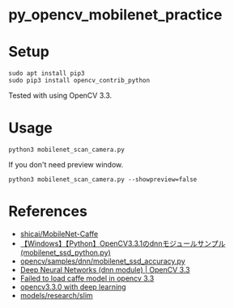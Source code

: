 # py_opencv_mobilenet_practice

# Setup
```
sudo apt install pip3
sudo pip3 install opencv_contrib_python
```

Tested with using OpenCV 3.3.

# Usage
```
python3 mobilenet_scan_camera.py
```

If you don't need preview window.
```
python3 mobilenet_scan_camera.py --showpreview=false
```

# References
- [shicai/MobileNet-Caffe](https://github.com/shicai/MobileNet-Caffe)
- [【Windows】【Python】OpenCV3.3.1のdnnモジュールサンプル(mobilenet_ssd_python.py)](https://qiita.com/Kazuhito/items/e2b57db762b183238b13)
- [opencv/samples/dnn/mobilenet_ssd_accuracy.py](https://github.com/opencv/opencv/blob/master/samples/dnn/mobilenet_ssd_accuracy.py)
- [Deep Neural Networks (dnn module) | OpenCV 3.3](https://docs.opencv.org/3.3.0/d2/d58/tutorial_table_of_content_dnn.html)
- [Failed to load caffe model in opencv 3.3](https://github.com/opencv/opencv/issues/9651)
- [opencv3.3.0 with deep learning](https://hackmd.io/s/S1gWq7BwW)
- [models/research/slim](https://github.com/tensorflow/models/tree/376dc8dd0999e6333514bcb8a6beef2b5b1bb8da/research/slim)
